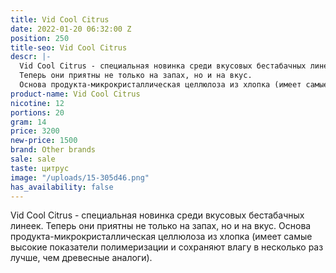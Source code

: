 ```yaml
---
title: Vid Cool Citrus
date: 2022-01-20 06:32:00 Z
position: 250
title-seo: Vid Cool Citrus
descr: |-
  Vid Cool Citrus - cпециальная новинка среди вкусовых бестабачных линеек.
  Теперь они приятны не только на запах, но и на вкус.
  Основа продукта-микрокристаллическая целлюлоза из хлопка (имеет самые высокие показатели полимеризации и сохраняют влагу в несколько раз лучше, чем древесные аналоги).
product-name: Vid Cool Citrus
nicotine: 12
portions: 20
gram: 14
price: 3200
new-price: 1500
brand: Other brands
sale: sale
taste: цитрус
image: "/uploads/15-305d46.png"
has_availability: false
---
```


Vid Cool Citrus - cпециальная новинка среди вкусовых бестабачных линеек.
Теперь они приятны не только на запах, но и на вкус.
Основа продукта-микрокристаллическая целлюлоза из хлопка (имеет самые высокие показатели полимеризации и сохраняют влагу в несколько раз лучше, чем древесные аналоги).